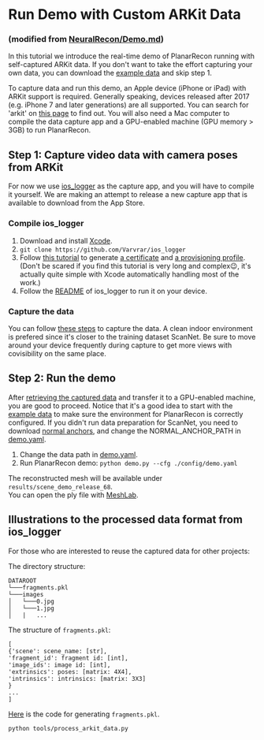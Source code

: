 
# Run Demo with Custom ARKit Data 
### (modified from [NeuralRecon/Demo.md](https://github.com/zju3dv/NeuralRecon/blob/master/DEMO.md))
In this tutorial we introduce the real-time demo of PlanarRecon running with self-captured ARKit data. If you don't want to take the effort capturing your own data, you can download the [example data](https://drive.google.com/file/d/1FKccOUCW2T_rV81VhqVeqeo-dec8ooNW/view?usp=sharing) and skip step 1.

To capture data and run this demo, an Apple device (iPhone or iPad) with ARKit support is required. 
Generally speaking, devices released after 2017 (e.g. iPhone 7 and later generations) are all supported. 
You can search for 'arkit' on [this page](https://developer.apple.com/library/archive/documentation/DeviceInformation/Reference/iOSDeviceCompatibility/DeviceCompatibilityMatrix/DeviceCompatibilityMatrix.html) to find out.
You will also need a Mac computer to compile the data capture app and a GPU-enabled machine (GPU memory > 3GB) to run PlanarRecon.

## Step 1: Capture video data with camera poses from ARKit
For now we use [ios_logger](https://github.com/Varvrar/ios_logger) as the capture app, and you will have to compile it yourself.
We are making an attempt to release a new capture app that is available to download from the App Store. 


### Compile ios_logger

1. Download and install [Xcode](https://apps.apple.com/us/app/xcode/id497799835?mt=12).
2. `git clone https://github.com/Varvrar/ios_logger`
3. Follow [this tutorial](https://ioscodesigning.com/generating-code-signing-files) to generate [a certificate](https://ioscodesigning.com/generating-code-signing-files/#generate-a-code-signing-certificate-using-xcode) and [a provisioning profile](https://ioscodesigning.com/generating-code-signing-files/#generate-a-provisioning-profile-with-xcode). (Don't be scared if you find this tutorial is very long and complex😉, it's actually quite simple with Xcode automatically handling most of the work.)
4. Follow the [README](https://github.com/Varvrar/ios_logger#build-and-run) of ios_logger to run it on your device.

### Capture the data
You can follow [these steps](https://github.com/Varvrar/ios_logger#collect-datasets) to capture the data. 
A clean indoor environment is prefered since it's closer to the training dataset ScanNet.
Be sure to move around your device frequently during capture to get more views with covisibility on the same place.

## Step 2: Run the demo
After [retrieving the captured data](https://github.com/Varvrar/ios_logger#get-saved-datasets) and transfer it to a GPU-enabled machine, you are good to proceed. Notice that it's a good idea to start with the [example data](https://drive.google.com/file/d/1FKccOUCW2T_rV81VhqVeqeo-dec8ooNW/view?usp=sharing) to make sure the environment for PlanarRecon is correctly configured.
If you didn't run data preparation for ScanNet, you need to download [normal anchors](https://drive.google.com/file/d/19KcT4XlKWuJNLHU8dDZEDJ7ulkVIETiB/view?usp=sharing), and change the NORMAL_ANCHOR_PATH in [demo.yaml](config/demo.yaml).

1. Change the data path in [demo.yaml](config/demo.yaml).
2. Run PlanarRecon demo: 
`
python demo.py --cfg ./config/demo.yaml
`

The reconstructed mesh will be available under `results/scene_demo_release_68`.  
You can open the ply file with [MeshLab](https://www.meshlab.net/).

## Illustrations to the processed data format from ios_logger
For those who are interested to reuse the captured data for other projects:

The directory structure:
```
DATAROOT
└───fragments.pkl
└───images
│   └───0.jpg
│   └───1.jpg
│   |   ...
```
The structure of `fragments.pkl`:
```
[
{'scene': scene_name: [str],
'fragment_id': fragment id: [int],
'image_ids': image id: [int],
'extrinsics': poses: [matrix: 4X4],
'intrinsics': intrinsics: [matrix: 3X3]
}
...
]
```

[Here](tools/process_arkit_data.py) is the code for generating `fragments.pkl`.
```bash
python tools/process_arkit_data.py
```